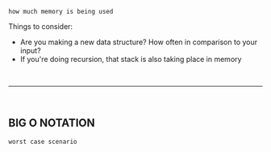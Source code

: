     how much memory is being used

Things to consider:

- Are you making a new data structure? How often in comparison to your input?
- If you're doing recursion, that stack is also taking place in memory
  
<br>

---- 

<br>

## BIG O NOTATION
    worst case scenario

<br>